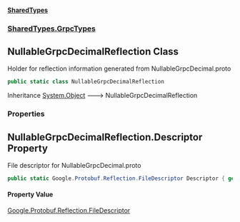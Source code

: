 #### [SharedTypes](index.md 'index')
### [SharedTypes.GrpcTypes](SharedTypes.GrpcTypes.md 'SharedTypes.GrpcTypes')

## NullableGrpcDecimalReflection Class

Holder for reflection information generated from NullableGrpcDecimal.proto

```csharp
public static class NullableGrpcDecimalReflection
```

Inheritance [System.Object](https://docs.microsoft.com/en-us/dotnet/api/System.Object 'System.Object') &#129106; NullableGrpcDecimalReflection
### Properties

<a name='SharedTypes.GrpcTypes.NullableGrpcDecimalReflection.Descriptor'></a>

## NullableGrpcDecimalReflection.Descriptor Property

File descriptor for NullableGrpcDecimal.proto

```csharp
public static Google.Protobuf.Reflection.FileDescriptor Descriptor { get; }
```

#### Property Value
[Google.Protobuf.Reflection.FileDescriptor](https://docs.microsoft.com/en-us/dotnet/api/Google.Protobuf.Reflection.FileDescriptor 'Google.Protobuf.Reflection.FileDescriptor')